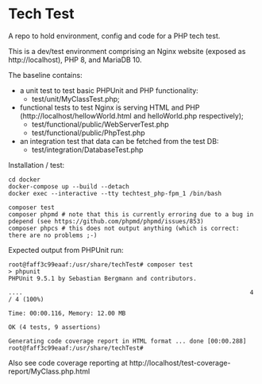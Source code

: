 # Tech Test
A repo to hold environment, config and code for a PHP tech test.

This is a dev/test environment comprising an Nginx website (exposed as http://localhost), PHP 8, and MariaDB 10.

The baseline contains:
* a unit test to test basic PHPUnit and PHP functionality:
  * test/unit/MyClassTest.php;
* functional tests to test Nginx is serving HTML and PHP (http://localhost/hellowWorld.html and helloWorld.php respectively);
  * test/functional/public/WebServerTest.php
  * test/functional/public/PhpTest.php
* an integration test that data can be fetched from the test DB:
  * test/integration/DatabaseTest.php

Installation / test:
```shell
cd docker
docker-compose up --build --detach
docker exec --interactive --tty techtest_php-fpm_1 /bin/bash

composer test
composer phpmd # note that this is currently erroring due to a bug in pdepend (see https://github.com/phpmd/phpmd/issues/853)
composer phpcs # this does not output anything (which is correct: there are no problems ;-)
```
Expected output from PHPUnit run:
```shell
root@faff3c99eaaf:/usr/share/techTest# composer test
> phpunit
PHPUnit 9.5.1 by Sebastian Bergmann and contributors.

....                                                                4 / 4 (100%)

Time: 00:00.116, Memory: 12.00 MB

OK (4 tests, 9 assertions)

Generating code coverage report in HTML format ... done [00:00.288]
root@faff3c99eaaf:/usr/share/techTest#
```

Also see code coverage reporting at http://localhost/test-coverage-report/MyClass.php.html
